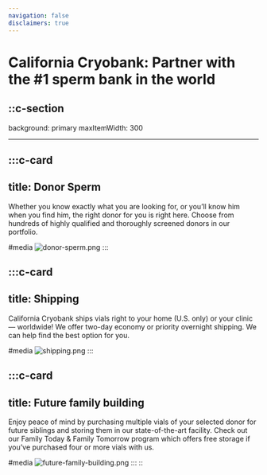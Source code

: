 ```yaml
---
navigation: false
disclaimers: true
---
```


# California Cryobank: Partner with the #1 sperm bank in the world

::c-section
---
background: primary
maxItemWidth: 300


---
  :::c-card
  ---
  title: Donor Sperm
  ---
  Whether you know exactly what you are looking for, or you’ll know him when you find him, the right donor for you is right here. Choose from hundreds of highly qualified and thoroughly screened donors in our portfolio.
  
  #media
  ![donor-sperm.png](/images/donor-sperm.png)
  :::

  :::c-card
  ---
  title: Shipping
  ---
  California Cryobank ships vials right to your home (U.S. only) or your clinic — worldwide! We offer two-day economy or priority overnight shipping. We can help find the best option for you.
  
  #media
  ![shipping.png](/images/shipping.png)
  :::

  :::c-card
  ---
  title: Future family building
  ---
  Enjoy peace of mind by purchasing multiple vials of your selected donor for future siblings and storing them in our state-of-the-art facility. Check out our Family Today & Family Tomorrow program which offers free storage if you’ve purchased four or more vials with us.
  
  #media
  ![future-family-building.png](/images/future-family-building.png)
  :::
::
